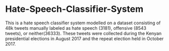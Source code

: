 # Hate-Speech-Classifier-System
This is a hate speech classifier system modelled on a dataset consisting of 48k tweets manually labeled as hate speech (3181), offensive (8543 tweets), or neither(36333). These tweets were collected during the Kenyan presidential elections in August 2017 and the repeat election held in October 2017.
